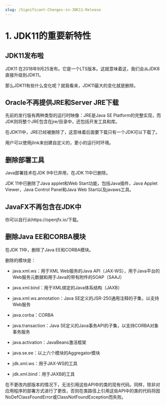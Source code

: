 ```yaml
---
slug: /Significant-Changes-in-JDK11-Release
---
```


# 1. JDK11的重要新特性

## JDK11发布啦
JDK11 在2018年9月25发布。它是一个LTS版本。这就意味着这，我们会从JDK8直接升级到JDK11。 

那么JDK11有些什么变化呢？就我看来，JDK11最大的变化就是删除。

## Oracle不再提供JRE和Server JRE下载

先前的发行版有两种类型的运行时映像：JRE是Java SE Platform的完整实现，而JDK则将整个JRE包含在jre/目录中，还包括开发工具和库。

在JDK11中，JRE已经被删除了，这意味着后面要下载只有一个JDK可以下载了。

用户可以使用jlink来创建自定义的，更小的运行时环境。

## 删除部署工具

Java部署技术在JDK 9中已弃用，在JDK 11中已删除。

JDK 11中已删除了Java applet和Web Start功能，包括Java插件，Java Applet Viewer，Java Control Panel和Java Web Start以及javaws工具。

## JavaFX不再包含在JDK中

你可以自行从https://openjfx.io/下载。

## 删除Java EE和CORBA模块

在JDK 11中，删除了Java EE和CORBA模块。

删除的模块是：

* java.xml.ws：用于XML Web服务的Java API（JAX-WS），用于Java平台的Web服务元数据和用于Java的带有附件的SOAP（SAAJ）
  
* java.xml.bind：用于XML绑定的Java体系结构（JAXB）

* java.xml.ws.annotation：Java SE定义的JSR-250通用注释的子集，以支持Web服务

* java.corba：CORBA

* java.transaction：Java SE定义的Java事务API的子集，以支持CORBA对象事务服务

* java.activation：JavaBeans激活框架

* java.se.ee：以上六个模块的Aggregator模块

* jdk.xml.ws：用于JAX-WS的工具

* jdk.xml.bind：用于JAXB的工具
  
在不更改内部版本的情况下，无法引用这些API中的类的现有代码。同样，除非对应用程序的部署方式进行了更改，否则在类路径上引用这些API中的类的代码将因NoDefClassFoundError或ClassNotFoundException而失败。





